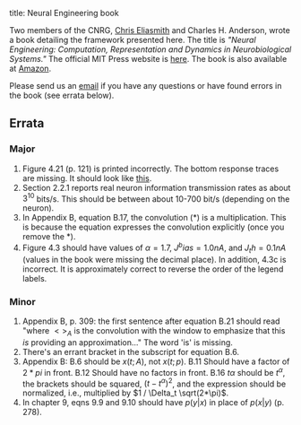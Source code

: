 title: Neural Engineering book

Two members of the CNRG, [Chris Eliasmith](/people/chris-eliasmith.html)
and Charles H. Anderson,
wrote a book detailing the framework presented here. The
title is *"Neural Engineering: Computation, Representation and Dynamics
in Neurobiological Systems."*
The official MIT Press website is [here](http://mitpress.mit.edu/0262050714).
The book is also available at
[Amazon](http://www.amazon.com/exec/obidos/ASIN/0262050714/dictionaofphilosA/102-7106411-9852917).

<!--
The introduction and the more detailed discussion in the framework section
of this site provide a sense of the contents and focus of the book.

Most of the examples on this site are presented in more detail in the book, along with some extras.

The promised list of some the many things left to do can be found here.

The course notes and other materials are intended to be used in conjunction with the book.

The simulation package mentioned in the book (but which can be used independently) can be found in our code library.
-->
Please send us an [email](mailto:celiasmith@uwaterloo.ca) if you have
any questions or have found errors in the book (see errata below).

Errata
------

### Major

1. Figure 4.21 (p. 121) is printed incorrectly.
   The bottom response traces are missing. It should look like
   [this](/files/erratafigure4.21.gif).
2. Section 2.2.1 reports real neuron information transmission rates as about
   $3^10$ bits/s. This should be between about 10-700 bit/s
   (depending on the neuron).
3. In Appendix B, equation B.17, the convolution (*) is a multiplication.
   This is because the equation expresses the convolution explicitly
   (once you remove the *).
4. Figure 4.3 should have values of $\alpha=1.7$, $J^bias=1.0 nA$,
   and $J_th=0.1 nA$ (values in the book were missing the decimal place).
   In addition, 4.3c is incorrect. It is approximately correct
   to reverse the order of the legend labels.

### Minor

1. Appendix B, p. 309: the first sentence after equation B.21 should read
   "where $<>_A$ is the convolution with the window to emphasize that this
   *is* providing an approximation..." The word 'is' is missing.
2. There's an errant bracket in the subscript for equation B.6.
3. Appendix B: B.6 should be $x(t;A)$, not $x(t;p)$.
   B.11 Should have a factor of $2*pi$ in front.
   B.12 Should have no factors in front.
   B.16 $t \alpha$ should be $t^\alpha$, the brackets should be squared,
   $(t-t^\alpha)^2$, and the expression should be normalized,
   i.e., multiplied by $1 / \Delta_t \sqrt(2*\pi)$.
4. In chapter 9, eqns 9.9 and 9.10 should have $p(y|x)$ in place of $p(x|y)$
   (p. 278).
